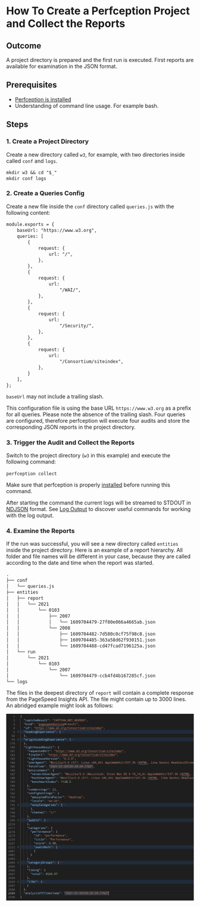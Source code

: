 # How To Create a Perfception Project and Collect the Reports

## Outcome

A project directory is prepared and the first run is executed. First reports are
available for examination in the JSON format.

## Prerequisites

- [Perfception is installed](install-perfception.md)
- Understanding of command line usage. For example bash.

## Steps

### 1. Create a Project Directory

Create a new directory called `w3`, for example, with two directories inside
called `conf` and `logs`.

```
mkdir w3 && cd "$_" 
mkdir conf logs
```

### 2. Create a Queries Config

Create a new file inside the `conf` directory called `queries.js` with the following content:

```
module.exports = {
	baseUrl: "https://www.w3.org",
	queries: [
		{
			request: {
				url: "/",
			},
		},
		{
			request: {
				url:
					"/WAI/",
			},
		},
		{
			request: {
				url:
					"/Security/",
			},
		},
        {
			request: {
				url:
					"/Consortium/siteindex",
			},
		}
    ],
};
```

`baseUrl` may not include a trailing slash.

This configuration file is using the base URL `https://www.w3.org` as a prefix
for all queries. Please note the absence of the trailing slash. Four queries are
configured, therefore perfception will execute four audits and store the
corresponding JSON reports in the project directory.

### 3. Trigger the Audit and Collect the Reports

Switch to the project directory (`w3` in this example) and execute the following command:

`perfception collect`

Make sure that perfception is properly [installed](install-perfception.md) before running this command.

After starting the command the current logs will be streamed to STDOUT in
[NDJSON](http://ndjson.org/) format. See
[Log Output](../reference/log-output.md) to discover useful commands for working
with the log output.

### 4. Examine the Reports

If the run was successful, you will see a new directory called `entities` inside
the project directory. Here is an example of a report hierarchy. All folder and
file names will be different in your case, because they are called according to
the date and time when the report was started.

```
.
├── conf
│   └── queries.js
├── entities
│   ├── report
│   │   └── 2021
│   │       └── 0103
│   │           ├── 2007
│   │           │   └── 1609704479-27f80e066a4665ab.json
│   │           └── 2008
│   │               ├── 1609704482-7d580c0cf75f98c8.json
│   │               ├── 1609704485-363a58d62f930151.json
│   │               └── 1609704488-cd47fcad7196125a.json
│   └── run
│       └── 2021
│           └── 0103
│               └── 2007
│                   └── 1609704479-ccb4fd4b167285cf.json
└── logs
```

The files in the deepest directory of `report` will contain a complete response
from the PageSpeed Insights API. The file might contain up to 3000 lines. An
abridged example might look as follows:

![example report](create-project-collect-results/report-example.png "A report from the recent audit.")